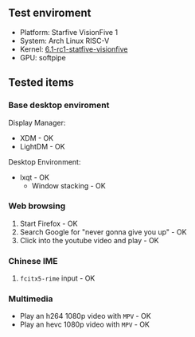 ## Test enviroment

- Platform: Starfive VisionFive 1
- System: Arch Linux RISC-V
- Kernel: [6.1-rc1-statfive-visionfive](https://github.com/saeziae/pkgbuild-linux-starfive-visionfive)
- GPU: softpipe

## Tested items

### Base desktop enviroment

Display Manager:

- XDM - OK
- LightDM - OK

Desktop Environment:

- lxqt - OK
  - Window stacking - OK

### Web browsing

1. Start Firefox - OK
1. Search Google for "never gonna give you up" - OK
1. Click into the youtube video and play - OK

### Chinese IME

1. `fcitx5-rime` input - OK

### Multimedia

- Play an h264 1080p video with `MPV` - OK
- Play an hevc 1080p video with `MPV` - OK
